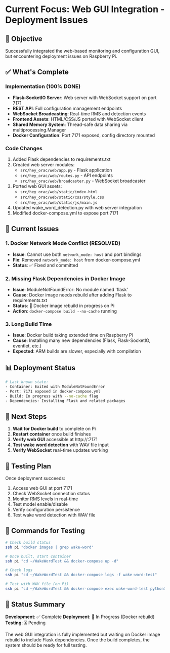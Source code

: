 # Current Focus: Web GUI Integration - Deployment Issues

## 🎯 Objective
Successfully integrated the web-based monitoring and configuration GUI, but encountering deployment issues on Raspberry Pi.

## ✅ What's Complete

### Implementation (100% DONE)
- **Flask-SocketIO Server**: Web server with WebSocket support on port 7171
- **REST API**: Full configuration management endpoints
- **WebSocket Broadcasting**: Real-time RMS and detection events
- **Frontend Assets**: HTML/CSS/JS ported with WebSocket client
- **Shared Memory System**: Thread-safe data sharing via multiprocessing.Manager
- **Docker Configuration**: Port 7171 exposed, config directory mounted

### Code Changes
1. Added Flask dependencies to requirements.txt
2. Created web server modules:
   - `src/hey_orac/web/app.py` - Flask application
   - `src/hey_orac/web/routes.py` - API endpoints
   - `src/hey_orac/web/broadcaster.py` - WebSocket broadcaster
3. Ported web GUI assets:
   - `src/hey_orac/web/static/index.html`
   - `src/hey_orac/web/static/css/style.css`
   - `src/hey_orac/web/static/js/main.js`
4. Updated wake_word_detection.py with web server integration
5. Modified docker-compose.yml to expose port 7171

## 🚨 Current Issues

### 1. Docker Network Mode Conflict (RESOLVED)
- **Issue**: Cannot use both `network_mode: host` and port bindings
- **Fix**: Removed `network_mode: host` from docker-compose.yml
- **Status**: ✅ Fixed and committed

### 2. Missing Flask Dependencies in Docker Image
- **Issue**: ModuleNotFoundError: No module named 'flask'
- **Cause**: Docker image needs rebuild after adding Flask to requirements.txt
- **Status**: 🔄 Docker image rebuild in progress on Pi
- **Action**: `docker-compose build --no-cache` running

### 3. Long Build Time
- **Issue**: Docker build taking extended time on Raspberry Pi
- **Cause**: Installing many new dependencies (Flask, Flask-SocketIO, eventlet, etc.)
- **Expected**: ARM builds are slower, especially with compilation

## 📊 Deployment Status

```bash
# Last known state:
- Container: Exited with ModuleNotFoundError
- Port: 7171 exposed in docker-compose.yml
- Build: In progress with --no-cache flag
- Dependencies: Installing Flask and related packages
```

## 🔧 Next Steps

1. **Wait for Docker build** to complete on Pi
2. **Restart container** once build finishes
3. **Verify web GUI** accessible at http://<pi-ip>:7171
4. **Test wake word detection** with WAV file input
5. **Verify WebSocket** real-time updates working

## 🎯 Testing Plan

Once deployment succeeds:
1. Access web GUI at port 7171
2. Check WebSocket connection status
3. Monitor RMS levels in real-time
4. Test model enable/disable
5. Verify configuration persistence
6. Test wake word detection with WAV file

## 📝 Commands for Testing

```bash
# Check build status
ssh pi "docker images | grep wake-word"

# Once built, start container
ssh pi "cd ~/WakeWordTest && docker-compose up -d"

# Check logs
ssh pi "cd ~/WakeWordTest && docker-compose logs -f wake-word-test"

# Test with WAV file (on Pi)
ssh pi "cd ~/WakeWordTest && docker-compose exec wake-word-test python3 -m hey_orac.wake_word_detection --input-wav /app/wake_word_test_20250718_131542.wav"
```

## 🚦 Status Summary

**Development**: ✅ Complete
**Deployment**: 🔄 In Progress (Docker rebuild)
**Testing**: ⏳ Pending

The web GUI integration is fully implemented but waiting on Docker image rebuild to include Flask dependencies. Once the build completes, the system should be ready for full testing.